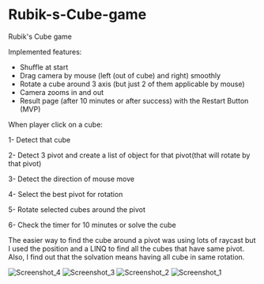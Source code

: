 # Rubik-s-Cube-game
Rubik's Cube game

Implemented features:
-	Shuffle at start
-	Drag camera by mouse (left (out of cube) and right) smoothly
-	Rotate a cube around 3 axis (but just 2 of them applicable by mouse)
-	Camera zooms in and out
-	Result page (after 10 minutes or after success) with the Restart Button (MVP)


When player click on a cube:

1-	Detect that cube

2-	Detect 3 pivot and create a list of object for that pivot(that will rotate by that pivot)

3-	Detect the direction of mouse move

4-	Select the best pivot for rotation

5-	Rotate selected cubes around the pivot

6-	Check the timer for 10 minutes or solve the cube


The easier way to find the cube around a pivot was using lots of raycast but I used the position and a LINQ to find all the cubes that have same pivot.
Also, I find out that the solvation means having all cube in same rotation.




![Screenshot_4](https://github.com/MasoodTaheri/Rubik-s-Cube-game/assets/7465294/981af229-5091-402b-ab52-922d8bff429e)
![Screenshot_3](https://github.com/MasoodTaheri/Rubik-s-Cube-game/assets/7465294/ae71f248-6da5-448c-9a0e-bad7680bea76)
![Screenshot_2](https://github.com/MasoodTaheri/Rubik-s-Cube-game/assets/7465294/af2a1adb-0af1-40ac-8f35-d7708182c505)
![Screenshot_1](https://github.com/MasoodTaheri/Rubik-s-Cube-game/assets/7465294/b66d8749-2791-4ca0-a46a-888f1bab0fc4)



